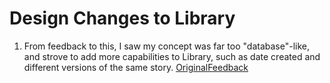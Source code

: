 # Design Changes to Library

1. From feedback to this, I saw my concept was far too "database"-like, and strove to add more capabilities to Library, such as date created and different versions of the same story.
[OriginalFeedback](../../../context/design/concepts/Library/LibraryConcept.md/20251012_142909.7e643fde.md)
